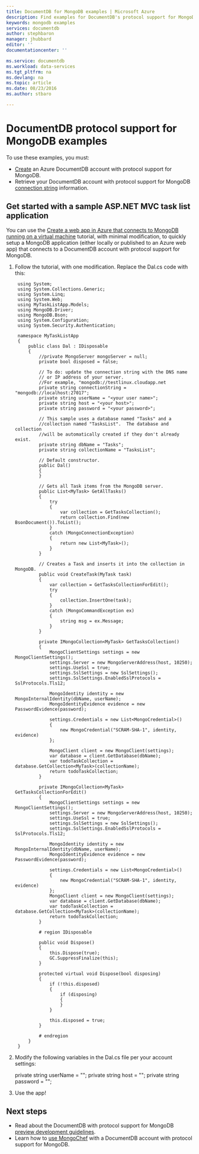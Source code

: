 ```yaml
---
title: DocumentDB for MongoDB examples | Microsoft Azure
description: Find examples for DocumentDB's protocol support for MongoDB.
keywords: mongodb examples
services: documentdb
author: stephbaron
manager: jhubbard
editor: ''
documentationcenter: ''

ms.service: documentdb
ms.workload: data-services
ms.tgt_pltfrm: na
ms.devlang: na
ms.topic: article
ms.date: 08/23/2016
ms.author: stbaro

---
```

# DocumentDB protocol support for MongoDB examples
To use these examples, you must:

* [Create](documentdb-create-mongodb-account.md) an Azure DocumentDB account with protocol support for MongoDB.
* Retrieve your DocumentDB account with protocol support for MongoDB [connection string](documentdb-connect-mongodb-account.md) information.

## Get started with a sample ASP.NET MVC task list application
You can use the [Create a web app in Azure that connects to MongoDB running on a virtual machine](../app-service-web/web-sites-dotnet-store-data-mongodb-vm.md) tutorial, with minimal modification, to quickly setup a MongoDB application (either locally or published to an Azure web app) that connects to a DocumentDB account with protocol support for MongoDB.  

1. Follow the tutorial, with one modification.  Replace the Dal.cs code with this:
   
        using System;
        using System.Collections.Generic;
        using System.Linq;
        using System.Web;
        using MyTaskListApp.Models;
        using MongoDB.Driver;
        using MongoDB.Bson;
        using System.Configuration;
        using System.Security.Authentication;
   
        namespace MyTaskListApp
        {
            public class Dal : IDisposable
            {
                //private MongoServer mongoServer = null;
                private bool disposed = false;
   
                // To do: update the connection string with the DNS name
                // or IP address of your server. 
                //For example, "mongodb://testlinux.cloudapp.net
                private string connectionString = "mongodb://localhost:27017";
                private string userName = "<your user name>";
                private string host = "<your host>";
                private string password = "<your password>";
   
                // This sample uses a database named "Tasks" and a 
                //collection named "TasksList".  The database and collection 
                //will be automatically created if they don't already exist.
                private string dbName = "Tasks";
                private string collectionName = "TasksList";
   
                // Default constructor.        
                public Dal()
                {
                }
   
                // Gets all Task items from the MongoDB server.        
                public List<MyTask> GetAllTasks()
                {
                    try
                    {
                        var collection = GetTasksCollection();
                        return collection.Find(new BsonDocument()).ToList();
                    }
                    catch (MongoConnectionException)
                    {
                        return new List<MyTask>();
                    }
                }
   
                // Creates a Task and inserts it into the collection in MongoDB.
                public void CreateTask(MyTask task)
                {
                    var collection = GetTasksCollectionForEdit();
                    try
                    {
                        collection.InsertOne(task);
                    }
                    catch (MongoCommandException ex)
                    {
                        string msg = ex.Message;
                    }
                }
   
                private IMongoCollection<MyTask> GetTasksCollection()
                {
                    MongoClientSettings settings = new MongoClientSettings();
                    settings.Server = new MongoServerAddress(host, 10250);
                    settings.UseSsl = true;
                    settings.SslSettings = new SslSettings();
                    settings.SslSettings.EnabledSslProtocols = SslProtocols.Tls12;
   
                    MongoIdentity identity = new MongoInternalIdentity(dbName, userName);
                    MongoIdentityEvidence evidence = new PasswordEvidence(password);
   
                    settings.Credentials = new List<MongoCredential>()
                    {
                        new MongoCredential("SCRAM-SHA-1", identity, evidence)
                    };
   
                    MongoClient client = new MongoClient(settings);
                    var database = client.GetDatabase(dbName);
                    var todoTaskCollection = database.GetCollection<MyTask>(collectionName);
                    return todoTaskCollection;
                }
   
                private IMongoCollection<MyTask> GetTasksCollectionForEdit()
                {
                    MongoClientSettings settings = new MongoClientSettings();
                    settings.Server = new MongoServerAddress(host, 10250);
                    settings.UseSsl = true;
                    settings.SslSettings = new SslSettings();
                    settings.SslSettings.EnabledSslProtocols = SslProtocols.Tls12;
   
                    MongoIdentity identity = new MongoInternalIdentity(dbName, userName);
                    MongoIdentityEvidence evidence = new PasswordEvidence(password);
   
                    settings.Credentials = new List<MongoCredential>()
                    {
                        new MongoCredential("SCRAM-SHA-1", identity, evidence)
                    };
                    MongoClient client = new MongoClient(settings);
                    var database = client.GetDatabase(dbName);
                    var todoTaskCollection = database.GetCollection<MyTask>(collectionName);
                    return todoTaskCollection;
                }
   
                # region IDisposable
   
                public void Dispose()
                {
                    this.Dispose(true);
                    GC.SuppressFinalize(this);
                }
   
                protected virtual void Dispose(bool disposing)
                {
                    if (!this.disposed)
                    {
                        if (disposing)
                        {
                        }
                    }
   
                    this.disposed = true;
                }
   
                # endregion
            }
        }
2. Modify the following variables in the Dal.cs file per your account settings:
   
     private string userName = "<your user name>";
     private string host = "<your host>";
     private string password = "<your password>";
3. Use the app!

## Next steps
* Read about the DocumentDB with protocol support for MongoDB [preview development guidelines](documentdb-mongodb-guidelines.md).
* Learn how to [use MongoChef](documentdb-mongodb-mongochef.md) with a DocumentDB account with protocol support for MongoDB.

